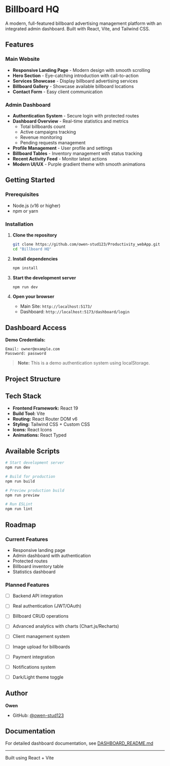 # Billboard HQ

A modern, full-featured billboard advertising management platform with an integrated admin dashboard. Built with React, Vite, and Tailwind CSS.

## Features

### Main Website
- **Responsive Landing Page** - Modern design with smooth scrolling
- **Hero Section** - Eye-catching introduction with call-to-action
- **Services Showcase** - Display billboard advertising services
- **Billboard Gallery** - Showcase available billboard locations
- **Contact Form** - Easy client communication

### Admin Dashboard
- **Authentication System** - Secure login with protected routes
- **Dashboard Overview** - Real-time statistics and metrics
  - Total billboards count
  - Active campaigns tracking
  - Revenue monitoring
  - Pending requests management
- **Profile Management** - User profile and settings
- **Billboard Tables** - Inventory management with status tracking
- **Recent Activity Feed** - Monitor latest actions
- **Modern UI/UX** - Purple gradient theme with smooth animations

## Getting Started

### Prerequisites
- Node.js (v16 or higher)
- npm or yarn

### Installation

1. **Clone the repository**
   ```bash
   git clone https://github.com/owen-stud123/Productivity_webApp.git
   cd "Billboard HQ"
   ```

2. **Install dependencies**
   ```bash
   npm install
   ```

3. **Start the development server**
   ```bash
   npm run dev
   ```

4. **Open your browser**
   - Main Site: `http://localhost:5173/`
   - Dashboard: `http://localhost:5173/dashboard/login`

## Dashboard Access

**Demo Credentials:**
```
Email: owner@example.com 
Password: password
```

> **Note:** This is a demo authentication system using localStorage.

## Project Structure


## Tech Stack

- **Frontend Framework:** React 19
- **Build Tool:** Vite
- **Routing:** React Router DOM v6
- **Styling:** Tailwind CSS + Custom CSS
- **Icons:** React Icons
- **Animations:** React Typed

## Available Scripts

```bash
# Start development server
npm run dev

# Build for production
npm run build

# Preview production build
npm run preview

# Run ESLint
npm run lint
```

## Roadmap

### Current Features 
-  Responsive landing page
-  Admin dashboard with authentication
-  Protected routes
-  Billboard inventory table
- Statistics dashboard

### Planned Features 
- [ ] Backend API integration
- [ ] Real authentication (JWT/OAuth)
- [ ] Billboard CRUD operations
- [ ] Advanced analytics with charts (Chart.js/Recharts)
- [ ] Client management system
- [ ] Image upload for billboards
- [ ] Payment integration
- [ ] Notifications system
- [ ] Dark/Light theme toggle



## Author

**Owen**
- GitHub: [@owen-stud123](https://github.com/owen-stud123)

## Documentation

For detailed dashboard documentation, see [DASHBOARD_README.md](./DASHBOARD_README.md)

---

Built using React + Vite
